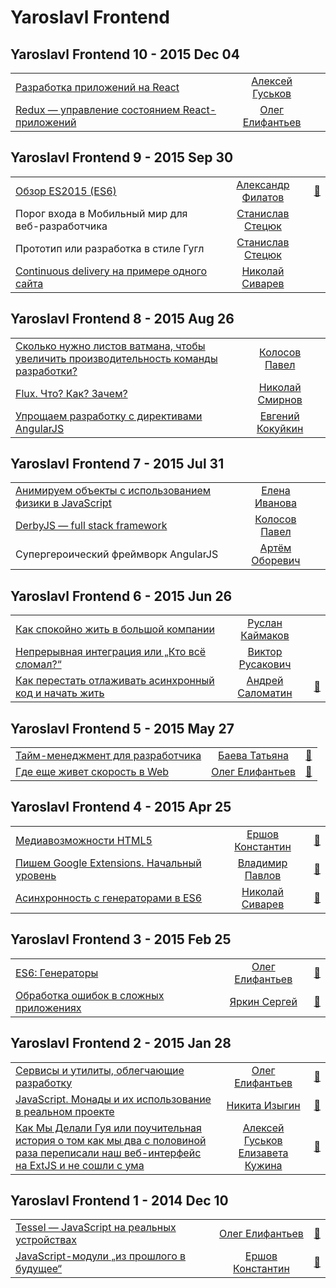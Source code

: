 # Yaroslavl Frontend

## Yaroslavl Frontend 10 - 2015 Dec 04 
| | | |
| --- | :---: | --- |
| [Разработка приложений на React](https://youtu.be/zJl-KYBRgt4)  |  [Алексей Гуськов](speakers&#x2F;Алексей%20Гуськов.md)  |    |
| [Redux — управление состоянием React-приложений](https://youtu.be/_2NeGzHTnlU)  |  [Олег Елифантьев](speakers&#x2F;Олег%20Елифантьев.md)  |    |
## Yaroslavl Frontend 9 - 2015 Sep 30 
| | | |
| --- | :---: | --- |
| [Обзор ES2015 (ES6)](https://youtu.be/jupC6d0sH0k)  |  [Александр Филатов](speakers&#x2F;Александр%20Филатов.md)  | [:notebook:](https://www.slideshare.net/AlexFilatov3/es2015es6)   |
| Порог входа в Мобильный мир для веб-разработчика  |  [Станислав Стецюк](speakers&#x2F;Станислав%20Стецюк.md)  |    |
| Прототип или разработка в стиле Гугл  |  [Станислав Стецюк](speakers&#x2F;Станислав%20Стецюк.md)  |    |
| [Continuous delivery на примере одного сайта](https://youtu.be/VNgtKpMLjlA)  |  [Николай Сиварев](speakers&#x2F;Николай%20Сиварев.md)  |    |
## Yaroslavl Frontend 8 - 2015 Aug 26 
| | | |
| --- | :---: | --- |
| [Сколько нужно листов ватмана, чтобы увеличить производительность команды разработки?](https://youtu.be/tawzMADeHrQ)  |  [Колосов Павел](speakers&#x2F;Колосов%20Павел.md)  |    |
| [Flux. Что? Как? Зачем?](https://youtu.be/9nVxf2vIfu8)  |  [Николай Смирнов](speakers&#x2F;Николай%20Смирнов.md)  |    |
| [Упрощаем разработку с директивами AngularJS](https://youtu.be/kacAxqJX5xg)  |  [Евгений Кокуйкин](speakers&#x2F;Евгений%20Кокуйкин.md)  |    |
## Yaroslavl Frontend 7 - 2015 Jul 31 
| | | |
| --- | :---: | --- |
| [Анимируем объекты с использованием физики в JavaScript](https://youtu.be/UH3tKb7B5xA)  |  [Елена Иванова](speakers&#x2F;Елена%20Иванова.md)  |    |
| [DerbyJS — full stack framework](https://youtu.be/efKBpiJBIDs)  |  [Колосов Павел](speakers&#x2F;Колосов%20Павел.md)  |    |
| Супергероический фреймворк AngularJS  |  [Артём Оборевич](speakers&#x2F;Артём%20Оборевич.md)  |    |
## Yaroslavl Frontend 6 - 2015 Jun 26 
| | | |
| --- | :---: | --- |
| [Как спокойно жить в большой компании](https://youtu.be/CyVShof_JXI)  |  [Руслан Каймаков](speakers&#x2F;Руслан%20Каймаков.md)  |    |
| [Непрерывная интеграция или „Кто всё сломал?“](https://youtu.be/8TgnLP26op8)  |  [Виктор Русакович](speakers&#x2F;Виктор%20Русакович.md)  |    |
| [Как перестать отлаживать асинхронный код и начать жить](https://youtu.be/zibh84Eqitg)  |  [Андрей Саломатин](speakers&#x2F;Андрей%20Саломатин.md)  | [:notebook:](https://www.slideshare.net/moscowjs/ss-47134995)   |
## Yaroslavl Frontend 5 - 2015 May 27 
| | | |
| --- | :---: | --- |
| [Тайм-менеджмент для разработчика](https://youtu.be/-mx5RmTIQok)  |  [Баева Татьяна](speakers&#x2F;Баева%20Татьяна.md)  | [:notebook:](https://www.slideshare.net/BaevaTatyana/ss-48610182)   |
| [Где еще живет скорость в Web](https://youtu.be/dutbCWTpbe8)  |  [Олег Елифантьев](speakers&#x2F;Олег%20Елифантьев.md)  | [:notebook:](http://olegas.github.io/talks-improve-rendering-speed/)   |
## Yaroslavl Frontend 4 - 2015 Apr 25 
| | | |
| --- | :---: | --- |
| [Медиавозможности HTML5](https://youtu.be/_gZXYjlBfnw)  |  [Ершов Константин](speakers&#x2F;Ершов%20Константин.md)  | [:notebook:](https://www.slideshare.net/oelifantiev/webrtc-47460817)   |
| [Пишем Google Extensions. Начальный уровень](https://youtu.be/uSXAbqCPTOM)  |  [Владимир Павлов](speakers&#x2F;Владимир%20Павлов.md)  | [:notebook:](https://www.slideshare.net/oelifantiev/google-extensions-47452673)   |
| [Асинхронность с генераторами в ES6](https://youtu.be/kXAjMZ_SBls)  |  [Николай Сиварев](speakers&#x2F;Николай%20Сиварев.md)  | [:notebook:](http://kolyaj.name/generators-async/)   |
## Yaroslavl Frontend 3 - 2015 Feb 25 
| | | |
| --- | :---: | --- |
| [ES6: Генераторы](https://youtu.be/MnT4JIDkqkQ)  |  [Олег Елифантьев](speakers&#x2F;Олег%20Елифантьев.md)  | [:notebook:](https://www.slideshare.net/oelifantiev/es6-45129879)   |
| [Обработка ошибок в сложных приложениях](https://youtu.be/FdE8qgkK_BE)  |  [Яркин Сергей](speakers&#x2F;Яркин%20Сергей.md)  | [:notebook:](https://www.slideshare.net/oelifantiev/ss-45129760)   |
## Yaroslavl Frontend 2 - 2015 Jan 28 
| | | |
| --- | :---: | --- |
| [Cервисы и утилиты, облегчающие разработку](https://youtu.be/VnJbm8fwPuA)  |  [Олег Елифантьев](speakers&#x2F;Олег%20Елифантьев.md)  | [:notebook:](https://www.slideshare.net/oelifantiev/yarfrontend-2-useful-services)   |
| [JavaScript. Монады и их использование в реальном проекте](https://youtu.be/ErgssKXVsUw)  |  [Никита Изыгин](speakers&#x2F;Никита%20Изыгин.md)  | [:notebook:](https://www.slideshare.net/calacitizen/monads-43507724)   |
| [Как Мы Делали Гуя или поучительная история о том как мы два с половиной раза переписали наш веб-интерфейс на ExtJS и не сошли с ума](https://youtu.be/Ksq9OTlZNSM)  |  [Алексей Гуськов](speakers&#x2F;Алексей%20Гуськов.md)  [Елизавета Кужина](speakers&#x2F;Елизавета%20Кужина.md)  | [:notebook:](https://www.slideshare.net/oelifantiev/yarfrontend-2)   |
## Yaroslavl Frontend 1 - 2014 Dec 10 
| | | |
| --- | :---: | --- |
| [Tessel — JavaScript на реальных устройствах](https://youtu.be/s9JJ_PbVCIA)  |  [Олег Елифантьев](speakers&#x2F;Олег%20Елифантьев.md)  | [:notebook:](https://www.slideshare.net/oelifantiev/yar-frontend-1-tessel)   |
| [JavaScript-модули „из прошлого в будущее“](https://youtu.be/6r62UorqXK4)  |  [Ершов Константин](speakers&#x2F;Ершов%20Константин.md)  | [:notebook:](https://www.slideshare.net/oelifantiev/javascript-42845282)   |
